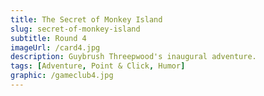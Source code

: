 ```yaml
---
title: The Secret of Monkey Island
slug: secret-of-monkey-island
subtitle: Round 4
imageUrl: /card4.jpg
description: Guybrush Threepwood's inaugural adventure.
tags: [Adventure, Point & Click, Humor]
graphic: /gameclub4.jpg
---
```

